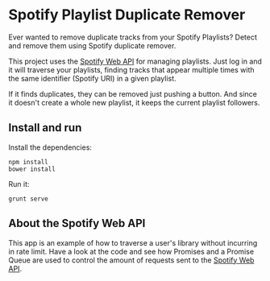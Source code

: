 Spotify Playlist Duplicate Remover
==================================

Ever wanted to remove duplicate tracks from your Spotify Playlists?
Detect and remove them using Spotify duplicate remover.

This project uses the [Spotify Web API](https://developer.spotify.com/web-api/) for managing playlists. Just log in and it will traverse your playlists, finding tracks that appear multiple times with the same identifier (Spotify URI) in a given playlist.

If it finds duplicates, they can be removed just pushing a button.
And since it doesn't create a whole new playlist, it keeps the current playlist followers.

## Install and run
Install the dependencies:

    npm install
    bower install

Run it:

    grunt serve

## About the Spotify Web API

This app is an example of how to traverse a user's library without incurring in rate limit. Have a look at the code and see how Promises and a Promise Queue are used to control the amount of requests sent to the [Spotify Web API](https://developer.spotify.com/web-api/).

